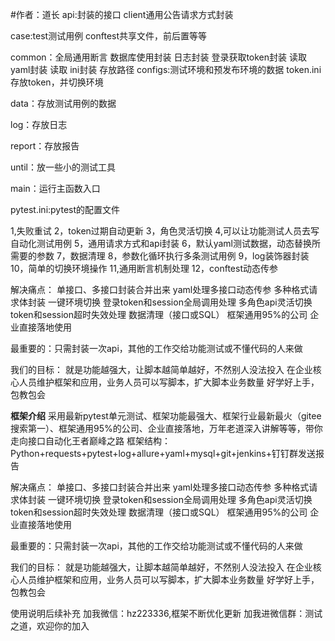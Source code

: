 #作者：道长
api:封装的接口
    client通用公告请求方式封装

case:test测试用例
    conftest共享文件，前后置等等
    
common：全局通用断言
        数据库使用封装
        日志封装
        登录获取token封装
        读取yaml封装
        读取 ini封装
        存放路径
configs:测试环境和预发布环境的数据
        token.ini存放token，并切换环境
        
data：存放测试用例的数据

log：存放日志

report：存放报告

until：放一些小的测试工具

main：运行主函数入口

pytest.ini:pytest的配置文件
        
 
1,失败重试
2，token过期自动更新
3，角色灵活切换
4,可以让功能测试人员去写自动化测试用例
5，通用请求方式和api封装
6，默认yaml测试数据，动态替换所需要的参数
7，数据清理
8，参数化循环执行多条测试用例
9，log装饰器封装
10，简单的切换环境操作
11,通用断言机制处理
12，conftest动态传参









解决痛点：
单接口、多接口封装合并出来
yaml处理多接口动态传参
多种格式请求体封装
一键环境切换
登录token和session全局调用处理
多角色api灵活切换
token和session超时失效处理
数据清理（接口或SQL）
框架通用95%的公司
企业直接落地使用

最重要的：只需封装一次api，其他的工作交给功能测试或不懂代码的人来做


我们的目标：
就是功能越强大，让脚本越简单越好，不然别人没法投入
在企业核心人员维护框架和应用，业务人员可以写脚本，扩大脚本业务数量
好学好上手，包教包会

**框架介绍**
采用最新pytest单元测试、框架功能最强大、框架行业最新最火（gitee搜索第一）、框架通用95%的公司、企业直接落地，万年老道深入讲解等等，带你走向接口自动化王者巅峰之路
框架结构：Python+requests+pytest+log+allure+yaml+mysql+git+jenkins+钉钉群发送报告

解决痛点：
单接口、多接口封装合并出来
yaml处理多接口动态传参
多种格式请求体封装
一键环境切换
登录token和session全局调用处理
多角色api灵活切换
token和session超时失效处理
数据清理（接口或SQL）
框架通用95%的公司
企业直接落地使用

最重要的：只需封装一次api，其他的工作交给功能测试或不懂代码的人来做


我们的目标：
就是功能越强大，让脚本越简单越好，不然别人没法投入
在企业核心人员维护框架和应用，业务人员可以写脚本，扩大脚本业务数量
好学好上手，包教包会

使用说明后续补充
加我微信：hz223336,框架不断优化更新
加我进微信群：测试之道，欢迎你的加入